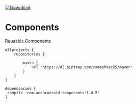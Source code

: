 
[ ![Download](https://api.bintray.com/packages/rameshkec85/Andhradroid/components/images/download.svg) ](https://bintray.com/rameshkec85/Andhradroid/components/_latestVersion)

# Components
Reusable Components

```
allprojects {
    repositories {
        
        maven {
            url 'https://dl.bintray.com/rameshkec85/maven'
        }
    }
}
```


```
dependencies {
 compile 'com.andhradroid:components:1.0.5'
}
```


